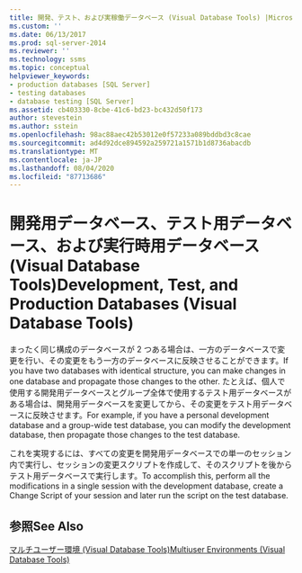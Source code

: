 ```yaml
---
title: 開発、テスト、および実稼働データベース (Visual Database Tools) |Microsoft Docs
ms.custom: ''
ms.date: 06/13/2017
ms.prod: sql-server-2014
ms.reviewer: ''
ms.technology: ssms
ms.topic: conceptual
helpviewer_keywords:
- production databases [SQL Server]
- testing databases
- database testing [SQL Server]
ms.assetid: cb403330-8cbe-41c6-bd23-bc432d50f173
author: stevestein
ms.author: sstein
ms.openlocfilehash: 98ac88aec42b53012e0f57233a089bddbd3c8cae
ms.sourcegitcommit: ad4d92dce894592a259721a1571b1d8736abacdb
ms.translationtype: MT
ms.contentlocale: ja-JP
ms.lasthandoff: 08/04/2020
ms.locfileid: "87713686"
---
```

# <a name="development-test-and-production-databases-visual-database-tools"></a><span data-ttu-id="8d894-102">開発用データベース、テスト用データベース、および実行時用データベース (Visual Database Tools)</span><span class="sxs-lookup"><span data-stu-id="8d894-102">Development, Test, and Production Databases (Visual Database Tools)</span></span>
  <span data-ttu-id="8d894-103">まったく同じ構成のデータベースが 2 つある場合は、一方のデータベースで変更を行い、その変更をもう一方のデータベースに反映させることができます。</span><span class="sxs-lookup"><span data-stu-id="8d894-103">If you have two databases with identical structure, you can make changes in one database and propagate those changes to the other.</span></span> <span data-ttu-id="8d894-104">たとえば、個人で使用する開発用データベースとグループ全体で使用するテスト用データベースがある場合は、開発用データベースを変更してから、その変更をテスト用データベースに反映させます。</span><span class="sxs-lookup"><span data-stu-id="8d894-104">For example, if you have a personal development database and a group-wide test database, you can modify the development database, then propagate those changes to the test database.</span></span>  
  
 <span data-ttu-id="8d894-105">これを実現するには、すべての変更を開発用データベースでの単一のセッション内で実行し、セッションの変更スクリプトを作成して、そのスクリプトを後からテスト用データベースで実行します。</span><span class="sxs-lookup"><span data-stu-id="8d894-105">To accomplish this, perform all the modifications in a single session with the development database, create a Change Script of your session and later run the script on the test database.</span></span>  
  
## <a name="see-also"></a><span data-ttu-id="8d894-106">参照</span><span class="sxs-lookup"><span data-stu-id="8d894-106">See Also</span></span>  
 [<span data-ttu-id="8d894-107">マルチユーザー環境 (Visual Database Tools)</span><span class="sxs-lookup"><span data-stu-id="8d894-107">Multiuser Environments &#40;Visual Database Tools&#41;</span></span>](visual-database-tools.md)  
  
  
